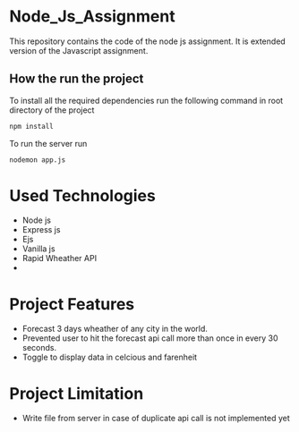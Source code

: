 # Node_Js_Assignment
This repository contains the code of the node js assignment. It is extended version of the Javascript assignment.
## How the run the project
To install all the required dependencies run the following command in root directory of the project
```sh
npm install
```
To run the server run
```sh
nodemon app.js
```
# Used Technologies
* Node js
* Express js
* Ejs
* Vanilla js
* Rapid Wheather API
* 

# Project Features
* Forecast 3 days wheather of any city in the world.
* Prevented user to hit the forecast api call more than once in every 30 seconds.
* Toggle to display data in celcious and farenheit

# Project Limitation
* Write file from server in case of duplicate api call is not implemented yet
